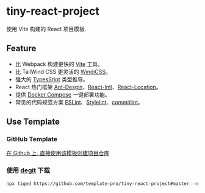 # tiny-react-project

使用 Vite 构建的 React 项目模板.

## Feature

- 比 Webpack 构建更快的 [Vite](https://cn.vitejs.dev/) 工具。
- 比 TailWind CSS 更灵活的 [WindiCSS](https://windicss.org/)。
- 强大的 [TypesSript](https://www.typescriptlang.org/) 类型推导。
- React 热门框架 [Ant-Desgin](https://ant.design/index-cn)、[React-Intl](https://formatjs.io/docs/react-intl/)、[React-Location](https://react-location.tanstack.com/)。
- 提供 [Docker Compose](https://docs.docker.com/compose/) 一键部署功能。
- 常见的代码规范方案 [ESLint](https://eslint.org/)、[Stylelint](https://stylelint.io/)、[commitlint](https://commitlint.js.org/)。

## Use Template

### GitHub Template

[在 Github 上, 直接使用该模板创建项目仓库](https://github.com/template-pro/tiny-react-project/generate)

### 使用 [degit](https://github.com/Rich-Harris/degit) 下载

```bash
npx tiged https://github.com/template-pro/tiny-react-project#master -m=git my-project
```

